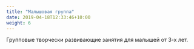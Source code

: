 ```yaml
---
title: "Малышовая группа"
date: 2019-04-18T12:33:46+10:00
weight: 6
---
```


Групповые творчески развивающие занятия для малышей от 3-х лет. 

